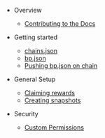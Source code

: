<!-- docs/_sidebar.md -->

- Overview
  - [Contributing to the Docs](en/overview/contribute.md "How to contribute to the WAX Docs")

- Getting started
  - [chains.json](en/getting-started/chains-json.md "How to create a chains.json")
  - [bp.json](en/getting-started/bp-json.md "How to create a bp.json for WAX")
  - [Pushing bp.json on chain](en/getting-started/pushing-bp-json-onchain.md "How to push your bp.json on-chain")

- General Setup
  - [Claiming rewards](en/general-setup/claim-rewards.md)
  - [Creating snapshots](en/general-setup/creating-snapshots.md)

- Security
  - [Custom Permissions](en/security/custom-permissions.md)
